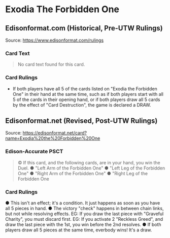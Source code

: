 # Exodia The Forbidden One

## Edisonformat.com (Historical, Pre-UTW Rulings)

Source: https://www.edisonformat.com/rulings

### Card Text

> No card text found for this card.

### Card Rulings

*   If both players have all 5 of the cards listed on "Exodia the Forbidden One" in their hand at the same time, such as if both players start with all 5 of the cards in their opening hand, or if both players draw all 5 cards by the effect of "Card Destruction", the game is declared a DRAW.

## Edisonformat.net (Revised, Post-UTW Rulings)

Source: https://edisonformat.net/card?name=Exodia%20the%20Forbidden%20One

### Edison-Accurate PSCT

> © If this card, and the following cards, are in your hand, you win the Duel.
> ● "Left Arm of the Forbidden One"
> ● "Left Leg of the Forbidden One"
> ● "Right Arm of the Forbidden One"
> ● "Right Leg of the Forbidden One

### Card Rulings

● This isn't an effect; it's a condition. It just happens as soon as you have all 5 pieces in hand.
● The victory "check" happens in between chain links, but not while resolving effects.
EG: If you draw the last piece with "Graveful Charity", you must discard first.
EG: If you activate 2 "Reckless Greed", and draw the last piece with the 1st, you win before the 2nd resolves.
● If both players draw all 5 pieces at the same time, everbody wins! It's a draw.
            